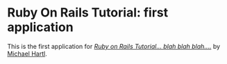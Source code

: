 # Ruby On Rails Tutorial: first application

This is the first application for
[*Ruby on Rails Tutorial... blah blah blah....*](http://railstutorial.org/)
by [Michael Hartl](http://michaelhartl.com).

